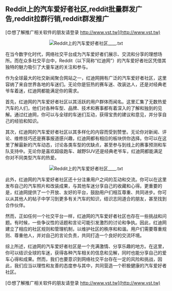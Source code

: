 ## **Reddit上的汽车爱好者社区,reddit批量群发广告,reddit拉群行销,reddit群发推广**

[😍想了解推广相关软件的朋友请登录 http://www.vst.tw](http://www.vst.tw)

 <center><img src="https://vst.tw/MP4/tuiguang/png/5.png" alt="Reddit上的汽车爱好者社区____.txt"></center>

在当今数字化时代，网络社交平台成为汽车爱好者们展示、交流和分享的理想场所。而在众多社交平台中，Reddit（以下简称“红迪网”）的汽车爱好者社区凭借其独特的魅力吸引了大量车迷的关注和参与。

作为全球最大的社交新闻聚合网站之一，红迪网拥有广泛的汽车爱好者社区，这里容纳了来自世界各地的车迷们。无论你是狂热的赛车迷、改装达人，还是对经典老爷车着迷，红迪网都能满足你的需求。

首先，红迪网的汽车爱好者社区以其活跃的用户群体而闻名。这里汇集了无数热爱汽车的人们，他们对各种车型、品牌、技术和赛事都有着深入的了解和独到的见解。通过红迪网，你可以与全球的车迷们互动，获得宝贵的建议和意见，并分享自己的经验和知识。

其次，红迪网的汽车爱好者社区以其多样化的内容而受到赞誉。无论你对新闻、评论、维修技巧还是赛事报道感兴趣，红迪网都有相应的板块供你选择。你可以在这里了解最新的汽车动态，讨论各类车型的优缺点，甚至参与到线上的赛事预测和车队支持中。无论你是喜欢超级跑车、越野SUV还是经典老爷车，红迪网都能满足你对不同类型汽车的热爱。

 <center><img src="https://vst.tw/MP4/tuiguang/png/0.png" alt="Reddit上的汽车爱好者社区____.txt"></center>

此外，红迪网的汽车爱好者社区还十分注重用户之间的互动和交流。你可以在这里发布自己的汽车照片和改装成果，与其他车迷分享自己的收藏和心得。更重要的是，红迪网提供了一个开放、友好的平台，鼓励用户们相互尊重、共同进步。你可以从其他人的帖子中学习到更多有关汽车的知识，结识志同道合的朋友，甚至找到合作伙伴。

然而，正如任何一个社交平台一样，红迪网的汽车爱好者社区也存在一些挑战和问题。有时候，一些争议性的话题和言论可能引发激烈的讨论和争执。因此，红迪网建立了相应的社区规则和管理机制，以维护社区的秩序和和谐。用户们需要尊重规则、尊重他人，并对自己的言论负责，共同打造一个良好的交流环境。

综上所述，红迪网的汽车爱好者社区是一个充满激情、分享乐趣的地方。在这里，你可以结识全球的车迷，获得各种汽车相关的信息和见解，同时也能分享自己的爱车心得和成果。然而，我们也要意识到网络社交平台存在一定的风险和挑战，因此，我们应当以理性和友善的态度参与其中，共同营造一个积极健康的汽车爱好者社区。

[😍想了解推广相关软件的朋友请登录 http://www.vst.tw](http://www.vst.tw)



